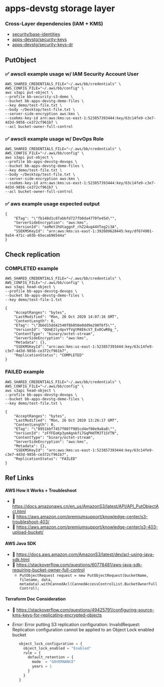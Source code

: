 # apps-devstg storage layer

### Cross-Layer dependencies (IAM + KMS)
- [security/base-identities](https://github.com/binbashar/le-tf-infra-aws/blob/master/security/base-identities/groups.tf#L94)
- [apps-devstg/security-keys](https://github.com/binbashar/le-tf-infra-aws/blob/master/apps-devstg/security-keys/kms.tf#L28)
- [apps-devstg/security-keys-dr](https://github.com/binbashar/le-tf-infra-aws/blob/master/apps-devstg/security-keys-dr/kms.tf)

## PutObject
### :white_check_mark: awscli example usage w/ IAM Security Account User
```shell
AWS_SHARED_CREDENTIALS_FILE="~/.aws/bb/credentials" \
AWS_CONFIG_FILE="~/.aws/bb/config" \
aws s3api put-object \
--profile bb-security-s3-demo \
--bucket bb-apps-devstg-demo-files \
--key demo/test-file.txt \
--body ~/Desktop/test-file.txt \
--server-side-encryption aws:kms \
--ssekms-key-id arn:aws:kms:us-east-1:523857393444:key/63c14fe9-c3e7-4d3d-9856-ce372cf961b7 \
--acl bucket-owner-full-control
```

### :white_check_mark: awscli example usage w/ DevOps Role
```shell
AWS_SHARED_CREDENTIALS_FILE="~/.aws/bb/credentials" \
AWS_CONFIG_FILE="~/.aws/bb/config" \
aws s3api put-object \
--profile bb-apps-devstg-devops \
--bucket bb-apps-devstg-demo-files \
--key demo/test-file.txt \
--body ~/Desktop/test-file.txt \
--server-side-encryption aws:kms \
--ssekms-key-id arn:aws:kms:us-east-1:523857393444:key/63c14fe9-c3e7-4d3d-9856-ce372cf961b7 \
--acl bucket-owner-full-control
```

### :white_check_mark: aws example usage expected output
```shell
{
    "ETag": "\"fb148d1c87abbfd727fb0da4770fe45d\"",
    "ServerSideEncryption": "aws:kms",
    "VersionId": "oeMeYJhUtaggnF_rhZ24ug44VTog2i3A",
    "SSEKMSKeyId": "arn:aws:kms:us-east-1:392609628445:key/df674901-9a54-471c-a03b-65ecab96544a"
}
```

## Check replication

### COMPLETED example
```
AWS_SHARED_CREDENTIALS_FILE="~/.aws/bb/credentials" \
AWS_CONFIG_FILE="~/.aws/bb/config" \
aws s3api head-object \
--profile bb-apps-devstg-devops \
--bucket bb-apps-devstg-demo-files \
--key demo/test-file-1.txt

{
    "AcceptRanges": "bytes",
    "LastModified": "Mon, 26 Oct 2020 14:07:16 GMT",
    "ContentLength": 0,
    "ETag": "\"3b6d15dd42540f8b050e0dd9e298f6f5\"",
    "VersionId": "QUmE2ly4pvYfVgtM4E6cV7_Ex0CwR0g_",
    "ContentType": "binary/octet-stream",
    "ServerSideEncryption": "aws:kms",
    "Metadata": {},
    "SSEKMSKeyId": "arn:aws:kms:us-east-1:523857393444:key/63c14fe9-c3e7-4d3d-9856-ce372cf961b7",
    "ReplicationStatus": "COMPLETED"
}

```
### FAILED example
```shell
AWS_SHARED_CREDENTIALS_FILE="~/.aws/bb/credentials" \
AWS_CONFIG_FILE="~/.aws/bb/config" \
aws s3api head-object \
--profile bb-apps-devstg-devops \
--bucket bb-apps-devstg-demo-files \
--key demo/test-file.txt \

{
    "AcceptRanges": "bytes",
    "LastModified": "Mon, 26 Oct 2020 13:26:17 GMT",
    "ContentLength": 0,
    "ETag": "\"8951bbf7457f007f985cd4ef80e9a8a8\"",
    "VersionId": "zFfFEoKp3ym4gnkfi7GqPHdTMJT1SYTN",
    "ContentType": "binary/octet-stream",
    "ServerSideEncryption": "aws:kms",
    "Metadata": {},
    "SSEKMSKeyId": "arn:aws:kms:us-east-1:523857393444:key/63c14fe9-c3e7-4d3d-9856-ce372cf961b7",
    "ReplicationStatus": "FAILED"
}

```

## Ref Links
#### AWS How it Works + Troubleshoot
- :ledger: https://docs.amazonaws.cn/en_us/AmazonS3/latest/API/API_PutObjectAcl.html
- :ledger: https://aws.amazon.com/premiumsupport/knowledge-center/s3-troubleshoot-403/
- :ledger: https://aws.amazon.com/premiumsupport/knowledge-center/s3-403-upload-bucket/

#### AWS Java SDK
- :blue_book: https://docs.aws.amazon.com/AmazonS3/latest/dev/acl-using-java-sdk.html
- :orange_book: https://stackoverflow.com/questions/60778481/aws-java-sdk-requiring-bucket-owner-full-control
    - `PutObjectRequest request = new PutObjectRequest(bucketName, filename, data, metadata).withCannedAcl(CannedAccessControlList.BucketOwnerFullControl);`

#### Terraform Doc Consideration
- :ledger: https://stackoverflow.com/questions/49425791/configuring-source-kms-keys-for-replicating-encrypted-objects
-  *Error:* Error putting S3 replication configuration: InvalidRequest:
    Replication configuration cannot be applied to an Object Lock enabled bucket

   ```terraform
      object_lock_configuration = {
        object_lock_enabled = "Enabled"
        rule = {
          default_retention = {
            mode  = "GOVERNANCE"
            years = 1
          }
        }
      }
    ```

